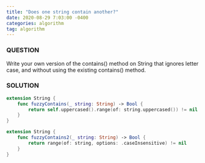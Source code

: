 ```yaml
---
title: "Does one string contain another?"
date: 2020-08-29 7:03:00 -0400
categories: algorithm
tag: algorithm
---
```


### QUESTION
Write your own version of the contains() method on String that ignores letter case, and without using the existing contains() method.

### SOLUTION
~~~ swift
extension String {
    func fuzzyContains(_ string: String) -> Bool {
        return self.uppercased().range(of: string.uppercased()) != nil
    }
}

extension String {
    func fuzzyContains2(_ string: String) -> Bool {
        return range(of: string, options: .caseInsensitive) != nil
    }
}
~~~
